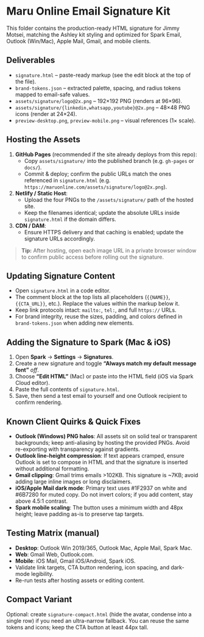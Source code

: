 # Maru Online Email Signature Kit

This folder contains the production-ready HTML signature for Jimmy Motsei, matching the Ashley kit styling and optimized for Spark Email, Outlook (Win/Mac), Apple Mail, Gmail, and mobile clients.

## Deliverables
- `signature.html` – paste-ready markup (see the edit block at the top of the file).
- `brand-tokens.json` – extracted palette, spacing, and radius tokens mapped to email-safe values.
- `assets/signature/logo@2x.png` – 192×192 PNG (renders at 96×96).
- `assets/signature/{linkedin,whatsapp,youtube}@2x.png` – 48×48 PNG icons (render at 24×24).
- `preview-desktop.png`, `preview-mobile.png` – visual references (1× scale).

## Hosting the Assets
1. **GitHub Pages** (recommended if the site already deploys from this repo):
   - Copy `assets/signature/` into the published branch (e.g. `gh-pages` or `docs/`).
   - Commit & deploy; confirm the public URLs match the ones referenced in `signature.html` (e.g. `https://maruonline.com/assets/signature/logo@2x.png`).
2. **Netlify / Static Host**:
   - Upload the four PNGs to the `/assets/signature/` path of the hosted site.
   - Keep the filenames identical; update the absolute URLs inside `signature.html` if the domain differs.
3. **CDN / DAM**:
   - Ensure HTTPS delivery and that caching is enabled; update the signature URLs accordingly.

> **Tip:** After hosting, open each image URL in a private browser window to confirm public access before rolling out the signature.

## Updating Signature Content
- Open `signature.html` in a code editor.
- The comment block at the top lists all placeholders (`{{NAME}}`, `{{CTA_URL}}`, etc.). Replace the values within the markup below it.
- Keep link protocols intact: `mailto:`, `tel:`, and full `https://` URLs.
- For brand integrity, reuse the sizes, padding, and colors defined in `brand-tokens.json` when adding new elements.

## Adding the Signature to Spark (Mac & iOS)
1. Open **Spark** → **Settings** → **Signatures**.
2. Create a new signature and toggle **“Always match my default message font”** *off*.
3. Choose **“Edit HTML”** (Mac) or paste into the HTML field (iOS via Spark Cloud editor).
4. Paste the full contents of `signature.html`.
5. Save, then send a test email to yourself and one Outlook recipient to confirm rendering.

## Known Client Quirks & Quick Fixes
- **Outlook (Windows) PNG halos**: All assets sit on solid teal or transparent backgrounds; keep anti-aliasing by hosting the provided PNGs. Avoid re-exporting with transparency against gradients.
- **Outlook line-height compression**: If text appears cramped, ensure Outlook is set to compose in HTML and that the signature is inserted without additional formatting.
- **Gmail clipping**: Gmail trims emails >102KB. This signature is ~7KB; avoid adding large inline images or long disclaimers.
- **iOS/Apple Mail dark mode**: Primary text uses #1F2937 on white and #6B7280 for muted copy. Do not invert colors; if you add content, stay above 4.5:1 contrast.
- **Spark mobile scaling**: The button uses a minimum width and 48px height; leave padding as-is to preserve tap targets.

## Testing Matrix (manual)
- **Desktop**: Outlook Win 2019/365, Outlook Mac, Apple Mail, Spark Mac.
- **Web**: Gmail Web, Outlook.com.
- **Mobile**: iOS Mail, Gmail iOS/Android, Spark iOS.
- Validate link targets, CTA button rendering, icon spacing, and dark-mode legibility.
- Re-run tests after hosting assets or editing content.

## Compact Variant
Optional: create `signature-compact.html` (hide the avatar, condense into a single row) if you need an ultra-narrow fallback. You can reuse the same tokens and icons; keep the CTA button at least 44px tall.
